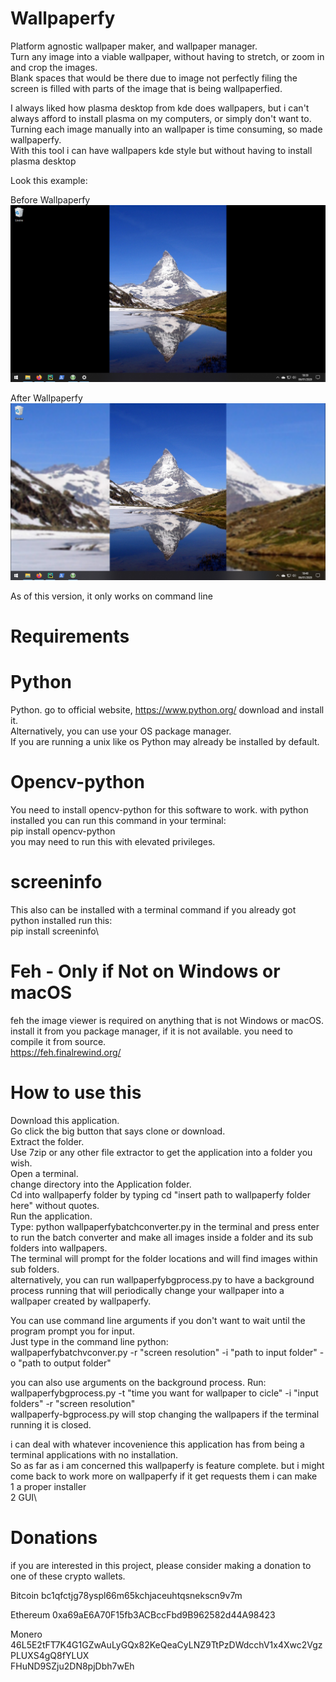 # Wallpaperfy

Platform agnostic wallpaper maker, and wallpaper manager.\
Turn any image into a viable wallpaper, without having to stretch, or zoom in and crop the images.\
Blank spaces that would be there due to image not perfectly filing the screen is filled with parts of the image 
that is being wallpaperfied.

I always liked how plasma desktop from kde does wallpapers, but i can't always afford to install plasma on my computers,
 or simply don't want to. Turning each image manually into an wallpaper is time consuming, so made wallpaperfy.\
With this tool i can have wallpapers kde style but without having to install plasma desktop

Look this example:

Before Wallpaperfy
![](screenshots/Before%20Wallpaperfying.png)

After Wallpaperfy
![](screenshots/After%20Wallpaperfying.png)

As of this version, it only works on command line

# Requirements
# Python
Python. go to official website, https://www.python.org/ download and install it.\
Alternatively, you can use your OS package manager.\
If you are running a unix like os Python may already be installed by default.

# Opencv-python
You need to install opencv-python for this software to work. with python installed you can run this command in your 
terminal:\
pip install opencv-python\
you may need to run this with elevated privileges.

# screeninfo
This also can be installed with a terminal command if you already got python installed run this:\
pip install screeninfo\

# Feh - Only if Not on Windows or macOS
feh the image viewer is required on anything that is not Windows or macOS.\
install it from you package manager, if it is not available. you need to compile it from source.\
https://feh.finalrewind.org/

# How to use this
Download this application.\
Go click the big button that says clone or download.\
Extract the folder.\
Use 7zip or any other file extractor to get the application into a folder you wish.\
Open a terminal.\
change directory into the Application folder.\
Cd into wallpaperfy folder by typing cd "insert path to wallpaperfy folder here" without quotes.\
Run the application.\
Type: python wallpaperfybatchconverter.py in the terminal and press enter to run the batch converter and make all images
 inside a folder and its sub folders into wallpapers.\
The terminal will prompt for the folder locations and will find images within sub folders.\
alternatively, you can run wallpaperfybgprocess.py to have a background process running that will periodically change 
your wallpaper into a wallpaper created by wallpaperfy.

You can use command line arguments if you don't want to wait until the program prompt you for input.\
Just type in the command line python:\
wallpaperfybatchvconver.py -r "screen resolution" -i "path to input folder" -o "path to output folder"

you can also use arguments on the background process. Run:\
wallpaperfybgprocess.py -t "time you want for wallpaper to cicle" -i "input folders" -r "screen resolution"\
wallpaperfy-bgprocess.py will stop changing the wallpapers if the terminal running it is closed.

i can deal with whatever incovenience this application has from being a terminal applications with no installation.\
So as far as i am concerned this wallpaperfy is feature complete. but i might come back to work more on wallpaperfy if it get requests them i can make\
1 a proper installer\
2 GUI\

# Donations
if you are interested in this project, please consider making a donation to one of these crypto wallets.

Bitcoin
bc1qfctjg78yspl66m65kchjaceuhtqsnekscn9v7m

Ethereum
0xa69aE6A70F15fb3ACBccFbd9B962582d44A98423

Monero
46L5E2tFT7K4G1GZwAuLyGQx82KeQeaCyLNZ9TtPzDWdcchV1x4Xwc2VgzPLUXS4gQ8fYLUX  
FHuND9SZju2DN8pjDbh7wEh
